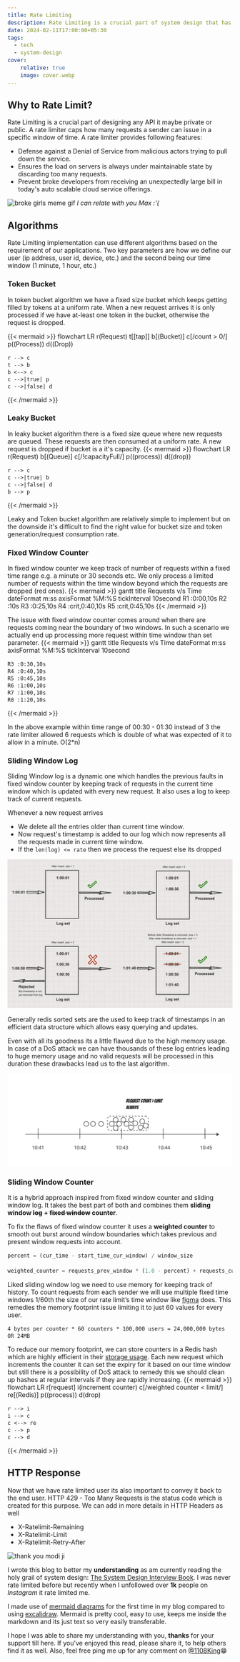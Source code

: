 ```yaml
---
title: Rate Limiting
description: Rate Limiting is a crucial part of system design that has to be implemented in any API. It caps how many requests a sender can issue in a specific window of time. There are multiple algorithms for rate limiting each with its pros and  cons. We also have to convey the rate limit to the end user.
date: 2024-02-11T17:00:00+05:30
tags:
  - tech
  - system-design
cover:
    relative: true
    image: cover.webp
---
```


## Why to Rate Limit?

Rate Limiting is a crucial part of designing any API it maybe private or public. A rate limiter caps how many requests a sender can issue in a specific window of time. A rate limiter provides following features:
- Defense against a Denial of Service from malicious actors trying to pull down the service.
- Ensures the load on servers is always under maintainable state by discarding too many requests.
- Prevent broke developers from receiving an unexpectedly large bill in today's auto scalable cloud service offerings.

![broke girls meme gif](https://media.giphy.com/media/v1.Y2lkPTc5MGI3NjExbXE5MndwZzdxb2dra2x5OWdhM2ozM2gzdjUxd3p4Ymdib2U3YW5wdCZlcD12MV9pbnRlcm5hbF9naWZfYnlfaWQmY3Q9Zw/h7N7tjrgPpRiE/giphy.gif)
*I can relate with you Max :'(*

## Algorithms
Rate Limiting implementation can use different algorithms based on the requirement of our applications. Two key parameters are how we define our user (ip address, user id, device, etc.) and the second being our time window (1 minute, 1 hour, etc.)

### Token Bucket
In token bucket algorithm we have a fixed size bucket which keeps getting filled by tokens at a uniform rate. When a new request arrives it is only processed if we have at-least one token in the bucket, otherwise the request is dropped.

{{< mermaid >}}
flowchart LR
	r(Request)
	t[[tap]]
	b[(Bucket)]
	c[/count > 0/]
	p((Process))
	d((Drop))

	r --> c
	t --> b
	b <--> c
	c -->|true| p
	c -->|false| d
{{< /mermaid >}}

### Leaky Bucket
In leaky bucket algorithm there is a fixed size queue where new requests are queued. These requests are then consumed at a uniform rate. A new request is dropped if bucket is a it's capacity.
{{< mermaid >}}
flowchart LR
	r(Request)
	b[(Queue)]
	c[/!capacityFull/]
	p((process))
	d((drop))

	r --> c
	c -->|true| b
	c -->|false| d
	b --> p
{{< /mermaid >}}

Leaky and Token bucket algorithm are relatively simple to implement but on the downside it's difficult to find the right value for bucket size and token generation/request consumption rate.

### Fixed Window Counter
In fixed window counter we keep track of number of requests within a fixed time range e.g. a minute or 30 seconds etc. We only process a limited number of requests within the time window beyond which the requests are dropped (red ones).
{{< mermaid >}}
gantt
	title Requests v/s Time
	dateFormat m:ss
	axisFormat %M:%S
	tickInterval 10second
	R1 :0:00,10s
	R2 :10s
	R3 :0:25,10s
	R4 :crit,0:40,10s
	R5 :crit,0:45,10s
{{< /mermaid >}}

The issue with fixed window counter comes around when there are requests coming near the boundary of two windows. In such a scenario we actually end up processing more request within time window than set parameter.
{{< mermaid >}}
gantt
	title Requests v/s Time
	dateFormat m:ss
	axisFormat %M:%S
	tickInterval 10second

	R3 :0:30,10s
	R4 :0:40,10s
	R5 :0:45,10s
	R6 :1:00,10s
	R7 :1:00,10s
	R8 :1:20,10s
{{< /mermaid >}}

In the above example within time range of 00:30 - 01:30 instead of 3 the rate limiter allowed 6 requests which is double of what was expected of it to allow in a minute. O(2\*n)

### Sliding Window Log
Sliding Window log is a dynamic one which handles the previous faults in fixed window counter by keeping track of requests in the current time window which is updated with every new request. It also uses a log to keep track of current requests.

Whenever a new request arrives
- We delete all the entries older than current time window.
- Now request's timestamp is added to our log which now represents all the requests made in current time window.
- If the `len(log) <= rate` then we process the request else its dropped

![sliding window log](sliding_window_log.webp)

Generally redis sorted sets are the used to keep track of timestamps in an efficient data structure which allows easy querying and updates.

Even with all its goodness its a little flawed due to the high memory usage. In case of a DoS attack we can have thousands of these log entries leading to huge memory usage and no valid requests will be processed in this duration these drawbacks lead us to the last algorithm.

![DoS attack](dos.webp)

### Sliding Window Counter
It is a hybrid approach inspired from fixed window counter and sliding window log. It takes the best part of both and combines them **sliding window ~~log~~ + ~~fixed window~~ counter**.

To fix the flaws of fixed window counter it uses a **weighted counter** to smooth out burst around window boundaries which takes previous and present window requests into account.
```python
percent = (cur_time - start_time_cur_window) / window_size

weighted_counter = requests_prev_window * (1.0 - percent) + requests_cur_window * percent
```

Liked sliding window log we need to use memory for keeping track of history. To count requests from each sender we will use multiple fixed time windows 1/60th the size of our rate limit’s time window like [figma](https://www.figma.com/blog/an-alternative-approach-to-rate-limiting/) does. This remedies the memory footprint issue limiting it to just 60 values for every user.
```
4 bytes per counter * 60 counters * 100,000 users = 24,000,000 bytes OR 24MB
```

To reduce our memory footprint, we can store counters in a Redis hash which are highly efficient in their [storage usage](https://redis.io/topics/memory-optimization). Each new request which increments the counter it can set the expiry for it based on our time window but still there is a possibility of DoS attack to remedy this we should clean up hashes at regular intervals if they are rapidly increasing.
{{< mermaid >}}
flowchart LR
	r[request]
	i(increment counter)
	c[/weighted counter < limit/]
	re[(Redis)]
	p((process))
	d(drop)

	r --> i
	i --> c
	c <--> re
	c --> p
	c --> d
{{< /mermaid >}}

## HTTP Response
Now that we have rate limited user its also important to convey it back to the end user.
HTTP 429 - Too Many Requests is the status code which is created for this purpose. We can add in more details in HTTP Headers as well
- X-Ratelimit-Remaining
- X-Ratelimit-Limit
- X-Ratelimit-Retry-After

![thank you modi ji](https://media.giphy.com/media/v1.Y2lkPTc5MGI3NjExdzE4d2Q5MWY2cHhoa21zcmR4Ym9tZGg5dWMxeWV2cHhieW4xaWdhYSZlcD12MV9pbnRlcm5hbF9naWZfYnlfaWQmY3Q9Zw/zTrbkfDcczEt5xMDwg/giphy-downsized.gif)

I wrote this blog to better my **understanding** as am currently reading the holy grail of system design: [The System Design Interview Book](https://www.goodreads.com/book/show/54109255-system-design-interview-an-insider-s-guide). I was never rate limited before but recently when I unfollowed over **1k** people on *Instagram* it rate limited me.

I made use of [mermaid diagrams](https://mermaid.js.org/) for the first time in my blog compared to using [excalidraw](https://excalidraw.com/). Mermaid is pretty cool, easy to use, keeps me inside the markdown and its just text so very easily transferable.

I hope I was able to share my understanding with you, **thanks** for your support till here. If you’ve enjoyed this read, please share it, to help others find it as well. Also, feel free ping me up for any comment on [@1108King](https://twitter.com/1108king)😁
